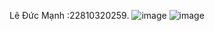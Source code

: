 Lê Đức Mạnh :22810320259.
![image](https://github.com/user-attachments/assets/340949b5-4f50-472a-b37a-a0c81acd709f)
![image](https://github.com/user-attachments/assets/5e6a6f02-1a75-48a2-83bb-7ce7f7730098)
